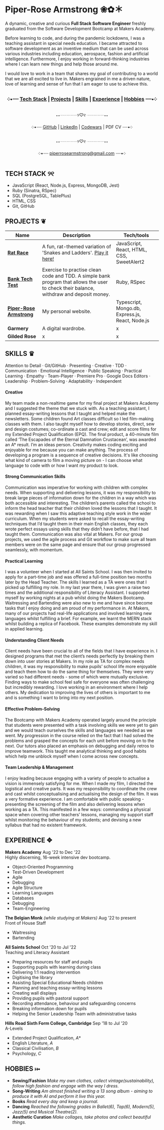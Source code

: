# Piper-Rose Armstrong ❀✿＊ #

A dynamic, creative and curious **Full Stack Software Engineer** freshly graduated from the Software Development Bootcamp at Makers Academy. 

Before learning to code, and during the pandemic lockdowns, I was a teaching assistant in special needs education. I became attracted to software development as an inventive medium that can be used across various industries including education, aerospace, fashion and artificial intelligence. Furthermore, I enjoy working in forward-thinking industries where I can learn new things and help those around me. 

I would love to work in a team that shares my goal of contributing to a world that we are all excited to live in. Makers engrained in me a driven nature, love of learning and sense of fun that I am eager to use to achieve this.

<div align="center">

### ༶•┈┈ [Tech Stack](https://github.com/piperrosearmstrong#tech-stack-%E0%AD%A8%E0%AD%A7) | [Projects](https://github.com/piperrosearmstrong/piperrosearmstrong#projects-) | [Skills](https://github.com/piperrosearmstrong/piperrosearmstrong#skills-) | [Experience](https://github.com/piperrosearmstrong/piperrosearmstrong#experience-) | [Hobbies](https://github.com/piperrosearmstrong/piperrosearmstrong#hobbies-) ┈┈•༶

⋆⋆┈┈┈┈୨♡୧ ┈┈┈┈⋆⋆

༶•┈┈ [GitHub](https://github.com/piperrosearmstrong) | [LinkedIn](https://www.linkedin.com/in/piper-rose-armstrong-a20447265/) | [Codewars](https://www.codewars.com/users/piperrosearmstrong) | PDF CV ┈┈•༶

⋆⋆┈┈┈┈୨♡୧ ┈┈┈┈⋆⋆

༶•┈┈ piperrosearmstrong@gmail.com ┈┈•༶
  
</div>

## TECH STACK ୨୧

- JavaScript (React, Node.js, Express, MongoDB, Jest)
- Ruby (Sinatra, RSpec) 
- SQL (PostgreSQL, TablePlus)
- HTML, CSS 
- Git, GitHub

## PROJECTS ❦

| Name                         | Description       | Tech/tools        |
| ---------------------------- | ----------------- | ----------------- |
| **[Rat Race](https://github.com/Ollie-HB/rat-race)**                 | A fun, rat-themed variation of 'Snakes and Ladders'. [Play it here!](https://rat-race-boardgame.netlify.app/) | JavaScript, React, HTML, CSS, SweetAlert2 |
| **[Bank Tech Test](https://github.com/piperrosearmstrong/bank-tech-test)** | Exercise to practise clean code and TDD. A simple bank program that allows the user to check their balance, withdraw and deposit money. | Ruby, RSpec |
| **[Piper-Rose Armstrong](https://github.com/piperrosearmstrong/personal-website)**         | My personal website. | Typescript, Mongo.db, Express.js, React, Node.js |
| **Garmery**                  | A digital wardrobe. | x              |
| **Gilded Rose**                  | x | x              |

## SKILLS ♛

Attention to Detail · Git/GitHub · Presenting · Creative · TDD · Communication · Emotional Intelligence · Public Speaking · Practical Learning · Empathy · Team-Player · Premiere Pro · Google Docs Editors · Leadership · Problem-Solving · Adaptability · Independent

#### Creative

My team made a non-realtime game for my final project at Makers Academy and I suggested the theme that we stuck with. As a teaching assistant, I planned essay-writing lessons that I taught and helped make the newsletters. Some children found Art classes difficult so I led film-making classes with them. I also taught myself how to develop stories, direct, sew and design costumes; co-ordinate a cast and crew; edit and score films for my Extended Project Qualification (EPQ). The final product, a 40-minute film called ‘The Escapades of the Eternal Damnation Crustacean’, was awarded an A* result. I’m an ideas person. Creativity makes coding exciting and enjoyable for me because you can make anything. The process of developing a program is a sequence of creative decisions. It's like choosing what kind of camera to film a moving picture on - I can choose what language to code with or how I want my product to look.

#### Strong Communication Skills

Communication was imperative for working with children with complex needs. When supporting and delivering lessons, it was my responsibility to break large pieces of information down for the children in a way which was both accessible and interesting. The children’s parents called the school to inform the head teacher that their children loved the lessons that I taught. It was rewarding when I saw this adaptive teaching style work in the wider curriculum. When my students were asked to recall the essay-writing techniques that I’d taught them in their main English classes, they each wrote perfect essays using skills that they didn’t have before, that I had taught them. Communication was also vital at Makers. For our group projects, we used the agile process and Git workflow to make sure all team members were on the same page and ensure that our group progressed seamlessly, with momentum.

#### Practical Learning

I was a volunteer when I started at All Saints School. I was then invited to apply for a part-time job and was offered a full-time position two months later by the Head Teacher. The skills I learned as a TA were ones that I picked up fulfilling my role. In my last year there, I was given a raise two times and the additional responsibility of Literacy Assistant. I supported myself by working nights at a pub whilst doing the Makers Bootcamp. Waitressing and Bartending were also new to me and have since become tasks that I enjoy doing and am proud of my performance in. At Makers, many of our projects had real-life applications and involved learning new languages whilst fulfilling a brief. For example, we learnt the MERN stack whilst building a replica of Facebook. These examples demonstrate my skill in applied learning.

#### Understanding Client Needs

Client needs have been crucial to all of the fields that I have experience in. I designed programs that met the client’s needs perfectly by breaking them down into user stories at Makers. In my role as TA for complex needs children, it was my responsibility to make pupils’ school life more enjoyable and teach them how to do the same thing for themselves. They were very varied so had different needs - some of which were mutually exclusive. Finding ways to make school feel safe for everyone was often challenging but incredibly rewarding. I love working in an environment where I help others. My dedication to improving the lives of others is important to me and is something I want to bring into my next position.

#### Effective Problem-Solving

The Bootcamp with Makers Academy operated largely around the principle that students were presented with a task involving skills we were yet to gain and we would teach ourselves the skills and languages we needed as we went. My progression in the course relied on the fact that I had solved the problems and grasped the concepts for each unit before moving on to the next. Our tutors also placed an emphasis on debugging and daily retros to improve teamwork. This taught me analytical thinking and good habits which help me unblock myself when I come across new concepts.

#### Team Leadership & Management

I enjoy leading because engaging with a variety of people to actualise a vision is immensely satisfying for me. When I made my film, I directed the logistical and creative parts. It was my responsibility to coordinate the crew and cast whilst conceptualising and actualising the design of the film. It was a very formative experience. I am comfortable with public speaking - presenting the screening of the film and also delivering lessons when working as a TA. This manifested in a few ways: commanding a physical space when covering other teachers’ lessons, managing my support staff whilst monitoring the behaviour of my students; and devising a new syllabus that had no existent framework.

## EXPERIENCE ✥

**Makers Academy** Aug '22 to Dec '22    
Highly discerning, 16-week intensive dev bootcamp.

- Object-Oriented Programming
- Test-Driven Development
- Agile
- Debugging
- Agile Structure
- Learning Languages
- Databases
- Debugging
- Team-Engineering

**The Belgian Monk** _(while studying at Makers)_ Aug '22 to present    
Front of House Staff

- Waitressing
- Bartending

**All Saints School** Oct '20 to Jul '22    
Teaching and Literacy Assistant

- Preparing resources for staff and pupils
- Supporting pupils with learning during class
- Delivering 1:1 reading intervention
- Digitising the library
- Assisting Special Educational Needs children
- Planning and teaching essay-writing lessons
- Creating wall displays
- Providing pupils with pastoral support
- Recording attendance, behaviour and safeguarding concerns
- Breaking information down for pupils
- Helping the Senior Leadership Team with administrative tasks

**Hills Road Sixth Form College, Cambridge** Sep '18 to Jul '20    
A-Levels

- Extended Project Qualification, *A**
- English Literature, *A*
- Classical Civilisation, *B*
- Psychology, *C*

## HOBBIES ⤠

- **Sewing/Fashion** _Make my own clothes, collect vintage(sustainability), follow high fashion and engage with the way I dress._
- **Song-Writing** _Am almost finished writing a 13 song album - aiming to produce it with AI and perform it live this year._
- **Books** _Read every day and keep a journal._
- **Dancing** _Reached the following grades in Ballet(6), Tap(6), Modern(5), Jazz(5) and Musical Theatre(2)._
- **Aesthetic Curation** _Make collages, take photos and collect beautiful things._


